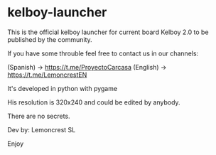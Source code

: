 # kelboy-launcher

This is the official kelboy launcher for current board Kelboy 2.0 to be published by the community. 

If you have some throuble feel free to contact us in our channels:

(Spanish) -> https://t.me/ProyectoCarcasa
(English) -> https://t.me/LemoncrestEN

It's developed in python with pygame

His resolution is 320x240 and could be edited by anybody.

There are no secrets.

Dev by: 
Lemoncrest SL

Enjoy

